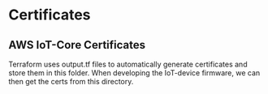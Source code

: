 # Certificates

## AWS IoT-Core Certificates

Terraform uses output.tf files to automatically generate certificates and store them in this folder.
When developing the IoT-device firmware, we can then get the certs from this directory.
